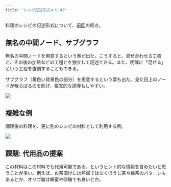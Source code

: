```yaml
---
title: 'レシピ記述形式メモ #2'
---
```

料理のレシピの記述形式について、[前回](https://r7kamura.com/articles/2022-05-13-mermaid-recipe-memo)の続き。

無名の中間ノード、サブグラフ
--------------

無名の中間ノードを用意するという案が出た。こうすると、混ぜ合わせる工程と、その後の加熱などの工程とを独立して記述できる。また、明確に「混ぜる」という工程を強調することもできる。

サブグラフ（黄色い背景色の部分）を用意するという案も出た。見た目上のノードが散らばるのを防げ、視覚的な誘導もしやすい。

![](https://lh3.googleusercontent.com/0WabowCfdXHyJLpT5wAnah4xtc0GGcgRZz_z1hwBatRL-Ju6LHfdpKtKsIj7dVl3hBHn3-R9h8Y0unT_gQGKAt8PC_ZfkQJLLdGgTHfrmbusUhLa8G0nufXC-hjHqEOEqH2xGCZ3DUbryRRHD0DfdXIU2OKrU2zaJt7NHSDy5x8exEXJUaKdaDpb4H9s)

複雑な例
----

調理後の料理を、更に別のレシピの材料として利用する例。

![](https://lh3.googleusercontent.com/Frn9gleo7wreuuDmwuNfof5XLDKgn99TfDQvw2Ge_Ll3PjV8swq9KKNZMLeseqxVMtkZlRvtW0QZSm9yjyh62xTTR9wVJo_p8aeL5jn9twFxxwtbrPW4u9jcN89MmArBQgC73HKGO6UoDRnC5CYjtY7eh20jn-yfNHTiIGj1LBzIik4zdXMx43sOMjeR)

課題: 代用品の提案
----------

この材料はこの材料でも代用可能である、というヒント的な情報を含めたいと思うことが多い。例えば、お茶漬けには熱湯ではなくほうじ茶や緑茶のパターンもあるとか、オリゴ糖は蜂蜜や砂糖でも良いとか。
